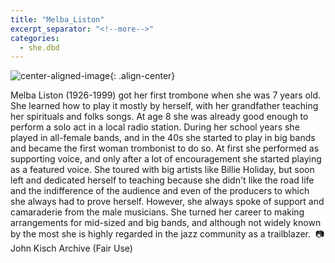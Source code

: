 ```yaml
---
title: "Melba_Liston"
excerpt_separator: "<!--more-->"
categories:
  - she.dbd
---
```



![center-aligned-image](https://cdn.pixabay.com/photo/2020/10/26/16/56/man-5687861_1280.png){: .align-center}


Melba Liston (1926-1999) got her first trombone when she was 7 years old. She learned how to play it mostly by herself, with her grandfather teaching her spirituals and folks songs. At age 8 she was already good enough to perform a solo act in a local radio station. During her school years she played in all-female bands, and in the 40s she started to play in big bands and became the first woman trombonist to do so. At first she performed as supporting voice, and only after a lot of encouragement she started playing as a featured voice. She toured with big artists like Billie Holiday, but soon left and dedicated herself to teaching because she didn't like the road life and the indifference of the audience and even of the producers to which she always had to prove herself. However, she always spoke of support and camaraderie from the male musicians. She turned her career to making arrangements for mid-sized and big bands, and although not widely known by the most she is highly regarded in the jazz community as a trailblazer.⁠
⁠
📷 John Kisch Archive (Fair Use)⁠
